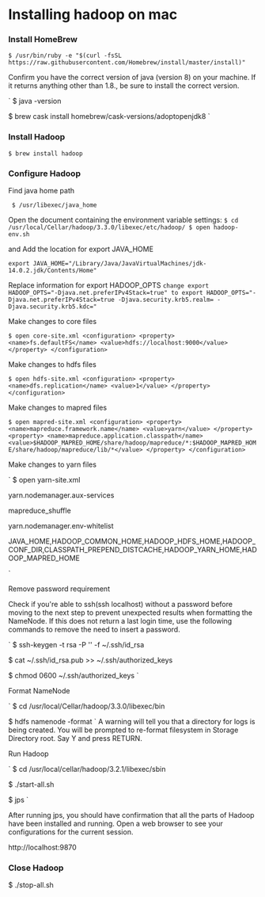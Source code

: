 # Installing hadoop on mac

### Install HomeBrew
```
$ /usr/bin/ruby -e "$(curl -fsSL https://raw.githubusercontent.com/Homebrew/install/master/install)"
```

Confirm you have the correct version of java (version 8) on your machine. If it returns anything other than 1.8., be sure to install the correct version.

`
$ java -version

$ brew cask install homebrew/cask-versions/adoptopenjdk8
`

### Install Hadoop
`
$ brew install hadoop
`		

### Configure Hadoop

Find java home path

` 
$ /usr/libexec/java_home
`

Open the document containing the environment variable settings:
`
$ cd /usr/local/Cellar/hadoop/3.3.0/libexec/etc/hadoop/
$ open hadoop-env.sh
`

and Add the location for export JAVA_HOME

`
export JAVA_HOME="/Library/Java/JavaVirtualMachines/jdk-14.0.2.jdk/Contents/Home"
`

Replace information for export HADOOP_OPTS
`
change export HADOOP_OPTS="-Djava.net.preferIPv4Stack=true"
to export HADOOP_OPTS="-Djava.net.preferIPv4Stack=true -Djava.security.krb5.realm= -Djava.security.krb5.kdc="
`

Make changes to core files

`
$ open core-site.xml
<configuration>
  <property>
    <name>fs.defaultFS</name>
    <value>hdfs://localhost:9000</value>
  </property>
</configuration>
`

Make changes to hdfs files

`
$ open hdfs-site.xml
<configuration>
  <property>
    <name>dfs.replication</name>
    <value>1</value>
  </property>
</configuration>
`

Make changes to mapred files

`
$ open mapred-site.xml
<configuration>
  <property>
    <name>mapreduce.framework.name</name>
    <value>yarn</value>
  </property>
  <property>
    <name>mapreduce.application.classpath</name>   <value>$HADOOP_MAPRED_HOME/share/hadoop/mapreduce/*:$HADOOP_MAPRED_HOME/share/hadoop/mapreduce/lib/*</value>
  </property>
</configuration>
`

Make changes to yarn files

`
$ open yarn-site.xml

<configuration>

<property>

<name>yarn.nodemanager.aux-services</name>

<value>mapreduce_shuffle</value>

</property>

<property>

<name>yarn.nodemanager.env-whitelist</name>

<value>JAVA_HOME,HADOOP_COMMON_HOME,HADOOP_HDFS_HOME,HADOOP_CONF_DIR,CLASSPATH_PREPEND_DISTCACHE,HADOOP_YARN_HOME,HADOOP_MAPRED_HOME</value>

</property>

</configuration>
`

Remove password requirement

Check if you're able to ssh(ssh localhost) without a password before moving to the next step to prevent unexpected results when formatting the NameNode.
If this does not return a last login time, use the following commands to remove the need to insert a password.

`
$ ssh-keygen -t rsa -P '' -f ~/.ssh/id_rsa

$ cat ~/.ssh/id_rsa.pub >> ~/.ssh/authorized_keys

$ chmod 0600 ~/.ssh/authorized_keys
`

Format NameNode

`
$ cd /usr/local/Cellar/hadoop/3.3.0/libexec/bin

$ hdfs namenode -format
`
A warning will tell you that a directory for logs is being created. You will be prompted to re-format filesystem in Storage Directory root. Say Y and press RETURN.

Run Hadoop

`
$ cd /usr/local/cellar/hadoop/3.2.1/libexec/sbin

$ ./start-all.sh

$ jps
`

After running jps, you should have confirmation that all the parts of Hadoop have been installed and running. 
Open a web browser to see your configurations for the current session.

http://localhost:9870

### Close Hadoop

$ ./stop-all.sh



